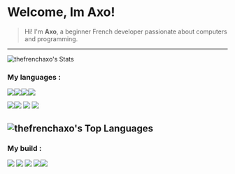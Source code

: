 # Welcome, Im Axo!
> Hi! I'm **Axo**, a beginner French developer passionate about computers and programming.
---
![thefrenchaxo's Stats](https://github-readme-stats.vercel.app/api?username=thefrenchaxo&theme=blueberry&show_icons=true&hide_border=true&count_private=false)
### My languages :
<img src="https://img.shields.io/badge/HTML5-E34F26?style=for-the-badge&logo=html5&logoColor=white" /><img src="https://img.shields.io/badge/JavaScript-323330?style=for-the-badge&logo=javascript&logoColor=F7DF1E" /><img src="https://img.shields.io/badge/CSS-1572B6?style=for-the-badge&logo=css3&logoColor=white" /><img src="https://img.shields.io/badge/React-20232A?style=for-the-badge&logo=react&logoColor=61DAFB" />

<img src="https://img.shields.io/badge/Python-FFD43B?style=for-the-badge&logo=python&logoColor=blue" /><img src="https://img.shields.io/badge/Godot-478CBF?style=for-the-badge&logo=GodotEngine&logoColor=white" /> <img src="https://img.shields.io/badge/Dart-0175C2?style=for-the-badge&logo=dart&logoColor=white" /> <img src="https://img.shields.io/badge/Shell_Script-121011?style=for-the-badge&logo=gnu-bash&logoColor=white" />

![thefrenchaxo's Top Languages](https://github-readme-stats.vercel.app/api/top-langs/?username=thefrenchaxo&theme=blueberry&show_icons=true&hide_border=true&layout=compact)
---
### My build :
<img src="https://img.shields.io/badge/Intel%20Core_i5_12400F-0071C5?style=for-the-badge&logo=intel&logoColor=white" /> <img src="https://img.shields.io/badge/NVIDIA-GTX1650-76B900?style=for-the-badge&logo=nvidia&logoColor=white" /> <img src="https://img.shields.io/badge/RAM-32GB-E34F26?style=for-the-badge" /> <img src="https://img.shields.io/badge/Debian-A81D33?style=for-the-badge&logo=debian&logoColor=white" /><img src="https://img.shields.io/badge/Arch_Linux-1793D1?style=for-the-badge&logo=arch-linux&logoColor=white" />
